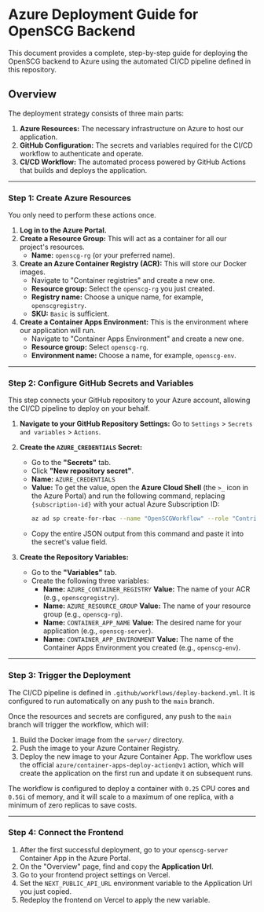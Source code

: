 # Azure Deployment Guide for OpenSCG Backend

This document provides a complete, step-by-step guide for deploying the OpenSCG backend to Azure using the automated CI/CD pipeline defined in this repository.

## Overview

The deployment strategy consists of three main parts:
1.  **Azure Resources:** The necessary infrastructure on Azure to host our application.
2.  **GitHub Configuration:** The secrets and variables required for the CI/CD workflow to authenticate and operate.
3.  **CI/CD Workflow:** The automated process powered by GitHub Actions that builds and deploys the application.

---

### Step 1: Create Azure Resources

You only need to perform these actions once.

1.  **Log in to the Azure Portal.**
2.  **Create a Resource Group:** This will act as a container for all our project's resources.
    *   **Name:** `openscg-rg` (or your preferred name).
3.  **Create an Azure Container Registry (ACR):** This will store our Docker images.
    *   Navigate to "Container registries" and create a new one.
    *   **Resource group:** Select the `openscg-rg` you just created.
    *   **Registry name:** Choose a unique name, for example, `openscgregistry`.
    *   **SKU:** `Basic` is sufficient.
4.  **Create a Container Apps Environment:** This is the environment where our application will run.
    *   Navigate to "Container Apps Environment" and create a new one.
    *   **Resource group:** Select `openscg-rg`.
    *   **Environment name:** Choose a name, for example, `openscg-env`.

---

### Step 2: Configure GitHub Secrets and Variables

This step connects your GitHub repository to your Azure account, allowing the CI/CD pipeline to deploy on your behalf.

1.  **Navigate to your GitHub Repository Settings:** Go to `Settings` > `Secrets and variables` > `Actions`.

2.  **Create the `AZURE_CREDENTIALS` Secret:**
    *   Go to the **"Secrets"** tab.
    *   Click **"New repository secret"**.
    *   **Name:** `AZURE_CREDENTIALS`
    *   **Value:** To get the value, open the **Azure Cloud Shell** (the `>_` icon in the Azure Portal) and run the following command, replacing `{subscription-id}` with your actual Azure Subscription ID:
        ```bash
        az ad sp create-for-rbac --name "OpenSCGWorkflow" --role "Contributor" --scopes /subscriptions/{subscription-id}/resourceGroups/openscg-rg --sdk-auth
        ```
    *   Copy the entire JSON output from this command and paste it into the secret's value field.

3.  **Create the Repository Variables:**
    *   Go to the **"Variables"** tab.
    *   Create the following three variables:
        *   **Name:** `AZURE_CONTAINER_REGISTRY`
          **Value:** The name of your ACR (e.g., `openscgregistry`).
        *   **Name:** `AZURE_RESOURCE_GROUP`
          **Value:** The name of your resource group (e.g., `openscg-rg`).
        *   **Name:** `CONTAINER_APP_NAME`
          **Value:** The desired name for your application (e.g., `openscg-server`).
        *   **Name:** `CONTAINER_APP_ENVIRONMENT`
          **Value:** The name of the Container Apps Environment you created (e.g., `openscg-env`).

---

### Step 3: Trigger the Deployment

The CI/CD pipeline is defined in `.github/workflows/deploy-backend.yml`. It is configured to run automatically on any push to the `main` branch.

Once the resources and secrets are configured, any push to the `main` branch will trigger the workflow, which will:
1.  Build the Docker image from the `server/` directory.
2.  Push the image to your Azure Container Registry.
3.  Deploy the new image to your Azure Container App. The workflow uses the official `azure/container-apps-deploy-action@v1` action, which will create the application on the first run and update it on subsequent runs.

The workflow is configured to deploy a container with `0.25` CPU cores and `0.5Gi` of memory, and it will scale to a maximum of one replica, with a minimum of zero replicas to save costs.

---

### Step 4: Connect the Frontend

1.  After the first successful deployment, go to your `openscg-server` Container App in the Azure Portal.
2.  On the "Overview" page, find and copy the **Application Url**.
3.  Go to your frontend project settings on Vercel.
4.  Set the `NEXT_PUBLIC_API_URL` environment variable to the Application Url you just copied.
5.  Redeploy the frontend on Vercel to apply the new variable.
